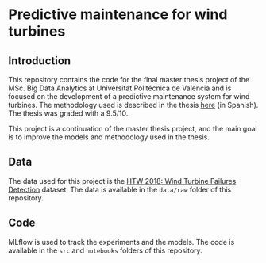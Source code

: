 # Predictive maintenance for wind turbines

## Introduction

This repository contains the code for the final master thesis project of the MSc. Big Data Analytics at Universitat Politécnica de Valencia and is focused on the development of a predictive maintenance system for wind turbines. The methodology used is described in the thesis [here](https://drive.google.com/file/d/1PW2BmiOykbafdPJOVP3f42tXJhEdpf69/view?usp=drive_link) (in Spanish). The thesis was graded with a 9.5/10.

This project is a continuation of the master thesis project, and the main goal is to improve the models and methodology used in the thesis.

## Data

The data used for this project is the [HTW 2018: Wind Turbine Failures Detection](https://opendata.edp.com/open-data/en/hack-the-wind.html) dataset. The data is available in the `data/raw` folder of this repository.

## Code

MLflow is used to track the experiments and the models. The code is available in the `src` and `notebooks` folders of this repository.
